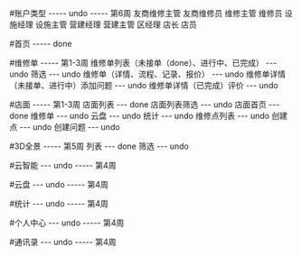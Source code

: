#账户类型  ----- undo     -----   第6周
    友商维修主管
    友商维修员
    维修主管
    维修员
    设施经理
    设施主管
    营建经理
    营建主管
    区经理
    店长
    店员

#首页 ----- done


#维修单   -----   第1-3周
    维修单列表（未接单（done）、进行中、已完成）    --- undo
    筛选 --- undo
    维修单（详情、流程、记录、报价） --- undo
    维修单详情（未接单、进行中）添加问题 --- undo
    维修单详情（已完成）评价 --- undo

#店面   -----   第1-3周
    店面列表 --- done
    店面列表筛选 --- undo
    店面首页 --- done
    维修单 --- undo
    云盘 --- undo
    统计 --- undo
    维修点列表 --- undo
    创建点 --- undo
    创建问题 --- undo

#3D全景    -----   第5周
    列表 --- done 
    筛选 --- undo

#云智能 --- undo  -----   第4周

#云盘 --- undo  -----   第4周

#统计 --- undo  -----   第4周

#个人中心 --- undo  -----   第4周

#通讯录 --- undo    -----   第4周